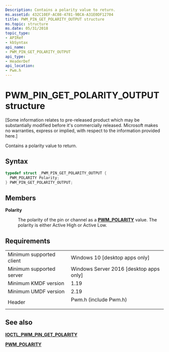 ```yaml
---
Description: Contains a polarity value to return.
ms.assetid: 432C10EF-AC08-4781-9BCA-A31E0DF12704
title: PWM_PIN_GET_POLARITY_OUTPUT structure
ms.topic: structure
ms.date: 05/31/2018
topic_type:
- APIRef
- kbSyntax
api_name:
- PWM_PIN_GET_POLARITY_OUTPUT
api_type:
- HeaderDef
api_location:
- Pwm.h
---
```


# PWM\_PIN\_GET\_POLARITY\_OUTPUT structure

\[Some information relates to pre-released product which may be substantially modified before it's commercially released. Microsoft makes no warranties, express or implied, with respect to the information provided here.\]

Contains a polarity value to return.

## Syntax


```C++
typedef struct _PWM_PIN_GET_POLARITY_OUTPUT {
  PWM_POLARITY Polarity;
} PWM_PIN_GET_POLARITY_OUTPUT;
```



## Members

<dl> <dt>

**Polarity**
</dt> <dd>

The polarity of the pin or channel as a [**PWM\_POLARITY**](/windows/desktop/api/Pwm/ne-pwm-pwm_polarity) value. The polarity is either Active High or Active Low.

</dd> </dl>

## Requirements



|                                     |                                                                                                  |
|-------------------------------------|--------------------------------------------------------------------------------------------------|
| Minimum supported client<br/> | Windows 10 \[desktop apps only\]<br/>                                                      |
| Minimum supported server<br/> | Windows Server 2016 \[desktop apps only\]<br/>                                             |
| Minimum KMDF version<br/>     | 1.19<br/>                                                                                  |
| Minimum UMDF version<br/>     | 2.19<br/>                                                                                  |
| Header<br/>                   | <dl> <dt>Pwm.h (include Pwm.h)</dt> </dl> |



## See also

<dl> <dt>

[**IOCTL\_PWM\_PIN\_GET\_POLARITY**](https://www.bing.com/search?q=**IOCTL\_PWM\_PIN\_GET\_POLARITY**)
</dt> <dt>

[**PWM\_POLARITY**](https://msdn.microsoft.com/en-us/library/Mt843932(v=VS.85).aspx)
</dt> </dl>

 

 




